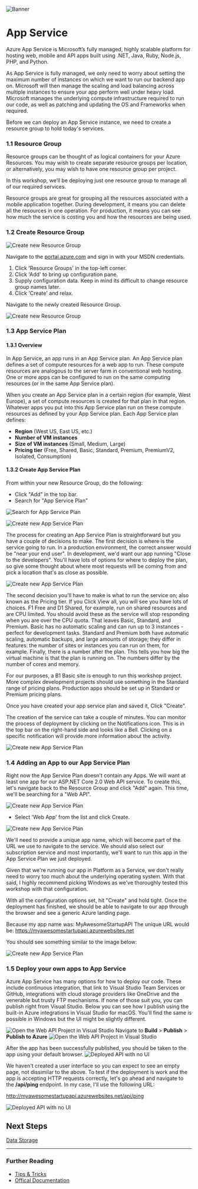 ![Banner](Assets/Banner.png)

# App Service

Azure App Service is Microsoft’s fully managed, highly scalable platform for hosting web, mobile and API apps built using .NET, Java, Ruby, Node.js, PHP, and Python.

As App Service is fully managed, we only need to worry about setting the maximum number of instances on which we want to run our backend app on. Microsoft will then manage the scaling and load balancing across multiple instances to ensure your app perform well under heavy load. Microsoft manages the underlying compute infrastructure required to run our code, as well as patching and updating the OS and Frameworks when required. 

Before we can deploy an App Service instance, we need to create a resource group to hold today's services. 

### 1.1 Resource Group

Resource groups can be thought of as logical containers for your Azure Resources. You may wish to create separate resource groups per location, or alternatively, you may wish to have one resource group per project.

In this workshop, we’ll be deploying just one resource group to manage all of our required services. 

Resource groups are great for grouping all the resources associated with a mobile application together. During development, it means you can delete all the resources in one operation. For production, it means you can see how much the service is costing you and how the resources are being used.

### 1.2 Create Resource Group
![Create new Resource Group](Assets/CreateResourceGroup.png)

Navigate to the [portal.azure.com](portal.azure.com) and sign in with your MSDN credentials.

1. Click 'Resource Groups' in the top-left corner.
2. Click 'Add' to bring up configuration pane. 
3. Supply configuration data. Keep in mind its difficult to change resource group names later. 
4. Click 'Create' and relax. 

Navigate to the newly created Resource Group.

![Create new Resource Group](Assets/EmptyResourceGroup.png)

### 1.3 App Service Plan

#### 1.3.1 Overview 
In App Service, an app runs in an App Service plan. An App Service plan defines a set of compute resources for a web app to run. These compute resources are analogous to the server farm in conventional web hosting. One or more apps can be configured to run on the same computing resources (or in the same App Service plan).

When you create an App Service plan in a certain region (for example, West Europe), a set of compute resources is created for that plan in that region. Whatever apps you put into this App Service plan run on these compute resources as defined by your App Service plan. Each App Service plan defines:

* **Region** (West US, East US, etc.)
* **Number of VM instances**
* **Size of VM instances** (Small, Medium, Large)
* **Pricing tier** (Free, Shared, Basic, Standard, Premium, PremiumV2, Isolated, Consumption)

#### 1.3.2 Create App Service Plan

From within your new Resource Group, do the following: 
* Click "Add" in the top bar. 
* Search for "App Service Plan"

 ![Search for App Service Plan](Assets/AddNewAppServicePlan.png)

 ![Create new App Service Plan](Assets/CreateNewAppServicePlan.png)

 The process for creating an App Service Plan is straightforward but you have a couple of decisions to make. The first decision is where is the service going to run. In a production environment, the correct answer would be "near your end user". In development, we'd want our app running "Close to the developers". You'll have lots of options for where to deploy the plan, so give some thought about where most requests will be coming from and pick a location that's as close as possible. 

 ![Create new App Service Plan](Assets/ConfigureAppServicePlan.png)

 The second decision you'll have to make is what to run the service on; also known as the Pricing tier. If you Click View all, you will see you have lots of choices. F1 Free and D1 Shared, for example, run on shared resources and are CPU limited. You should avoid these as the service will stop responding when you are over the CPU quota. That leaves Basic, Standard, and Premium. Basic has no automatic scaling and can run up to 3 instances - perfect for development tasks. Standard and Premium both have automatic scaling, automatic backups, and large amounts of storage; they differ in features: the number of sites or instances you can run on them, for example. Finally, there is a number after the plan. This tells you how big the virtual machine is that the plan is running on. The numbers differ by the number of cores and memory.

For our purposes, a B1 Basic site is enough to run this workshop project. More complex development projects should use something in the Standard range of pricing plans. Production apps should be set up in Standard or Premium pricing plans.

Once you have created your app service plan and saved it, Click "Create".

The creation of the service can take a couple of minutes. You can monitor the process of deployment by clicking on the Notifications icon. This is in the top bar on the right-hand side and looks like a Bell. Clicking on a specific notification will provide more information about the activity. 

 ![Create new App Service Plan](Assets/CreateNewAppServicePlan.png)
 
### 1.4 Adding an App to our App Service Plan
Right now the App Service Plan doesn't contain any Apps. We will want at least one app for our ASP.NET Core 2.0 Web API service. To create this, let's navigate back to the Resource Group and click "Add" again. This time, we'll be searching for a "Web API". 

 ![Create new App Service Plan](Assets/WebAPISearchResults.png)

* Select 'Web App' from the list and click Create. 

 ![Create new App Service Plan](Assets/NewWebAppConfiguration.png)

We'll need to provide a unique app name, which will become part of the URL we use to navigate to the service. We should also select our subscription service and most importantly, we'll want to run this app in the App Service Plan we just deployed. 

Given that we're running our app in Platform as a Service, we don't really need to worry too much about the underlying operating system. With that said, I highly recommend picking Windows as we've thoroughly tested this workshop with that configuration. 

With all the configuration options set, hit "Create" and hold tight. Once the deployment has finished, we should be able to navigate to our app through the browser and see a generic Azure landing page. 

Because my app name was: MyAwesomeStartupAPI
The unique URL would be: https://myawesomestartupapi.azurewebsites.net

You should see something similar to the image below: 

 ![Create new App Service Plan](Assets/AppServiceDeployed.png)

### 1.5 Deploy your own apps to App Service
 Azure App Service has many options for how to deploy our code. These include continuous integration, that link to Visual Studio Team Services or GitHub, integrations with cloud storage providers like OneDrive and the venerable but trusty FTP mechanisms. If none of those suit you, you can publish right from Visual Studio. Below you can see how I publish using the built-in Azure integrations in Visual Studio for macOS. You'll find the same is possible in Windows but the UI might be slightly different. 

 ![Open the Web API Project in Visual Studio](Assets/VisualStudioMacWebApiProject.png)
Navigate to **Build** > **Publish** > **Publish to Azure**
 ![Open the Web API Project in Visual Studio](Assets/VS4MacAppServicePublish.png)

After the app has been successfully published, you should be taken to the app using your default browser.
![Deployed API with no UI](Assets/DeployedWebAPI.png)

We haven't created a user interface so you can expect to see an empty page, not dissimilar to the above. To test if the deployment is work and the app is accepting HTTP requests correctly, let's go ahead and navigate to the **/api/ping** endpoint. In my case, I'll use the following URL: 

http://myawesomestartupapi.azurewebsites.net/api/ping

![Deployed API with no UI](Assets/AppServiceDeploymentTest.png)

## Next Steps
[Data Storage](../04_Data_Storage/README.md)

---
### Further Reading
* [Tips & Tricks](TipsAndTricks.md)
* [Offical Documentation](https://docs.microsoft.com/en-us/azure/app-service/)